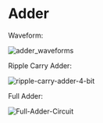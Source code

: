 # Adder

Waveform:

![adder_waveforms](https://github.com/bhatbharath/RTL/assets/120124748/226e08d3-b2e6-4f68-9229-eb1388f8c4f7)

Ripple Carry Adder:

  ![ripple-carry-adder-4-bit](https://github.com/bhatbharath/RTL/assets/120124748/6445bf8b-3864-4a93-a676-94775c60adb4)



Full Adder:

![Full-Adder-Circuit](https://github.com/bhatbharath/RTL/assets/120124748/d218c8b7-17f6-43f5-bfc5-641636e3e5d4)

